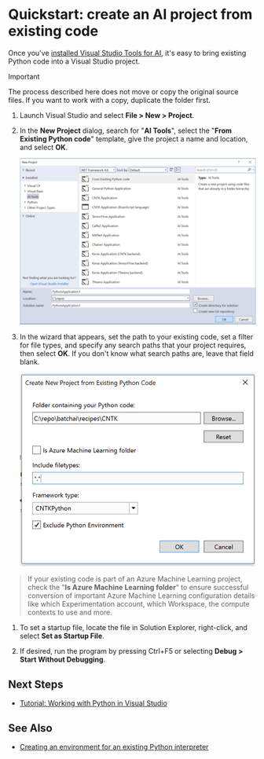 # Quickstart: create an AI project from existing code

Once you've [installed Visual Studio Tools for AI](installation.md), it's easy to bring existing Python code into a Visual Studio project. 

> [!Important]
>
> The process described here does not move or copy the original source files. If you want to work with a copy, duplicate the folder first.

1. Launch Visual Studio and select **File > New > Project**.

1. In the **New Project** dialog, search for "**AI Tools**", select the "**From Existing Python code**" template, give the project a name and location, and select **OK**.

	![New Project from Existing Code, step 1](./media/new-ai-project.png)

1. In the wizard that appears, set the path to your existing code, set a filter for file types, and specify any search paths that your project requires, then select **OK**. If you don't know what search paths are, leave that field blank.


	![New Project from Existing Code, step 2](./media/azurebatch-newproject.png)

> If your existing code is part of an Azure Machine Learning project, check the "**Is Azure Machine Learning folder**" to ensure successful conversion of important Azure Machine Learning configuration details like which Experimentation account, which Workspace, the compute contexts to use and more.

1. To set a startup file, locate the file in Solution Explorer, right-click, and select **Set as Startup File**.

8. If desired, run the program by pressing Ctrl+F5 or selecting **Debug > Start Without Debugging**. 

## Next Steps

- [Tutorial: Working with Python in Visual Studio](https://docs.microsoft.com/en-us/visualstudio/python/vs-tutorial-01-00)

## See Also

- [Creating an environment for an existing Python interpreter](https://docs.microsoft.com/en-us/visualstudio/python/python-environments#creating-an-environment-for-an-existing-interpreter)

